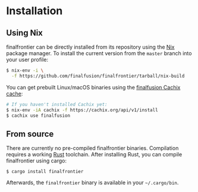 # Installation

## Using Nix

finalfrontier can be directly installed from its repository using the
[Nix](https://nixos.org/nix/) package manager. To install the current
version from the `master` branch into your user profile:

```bash
$ nix-env -i \
  -f https://github.com/finalfusion/finalfrontier/tarball/nix-build
```

You can get prebuilt Linux/macOS binaries using the [finalfusion
Cachix cache](https://finalfusion.cachix.org):

```bash
# If you haven't installed Cachix yet:
$ nix-env -iA cachix -f https://cachix.org/api/v1/install
$ cachix use finalfusion
```

## From source

There are currently no pre-compiled finalfrontier binaries. Compilation
requires a working [Rust](https://www.rust-lang.org/) toolchain. After
installing Rust, you can compile finalfrontier using cargo:

~~~shell
$ cargo install finalfrontier
~~~

Afterwards, the `finalfrontier` binary is available in your
`~/.cargo/bin`.
